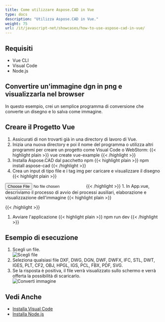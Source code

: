 ```yaml
---
title: Come utilizzare Aspose.CAD in Vue
type: docs
description: "Utilizza Aspose.CAD in Vue."
weight: 75
url: /it/javascript-net/showcases/how-to-use-aspose-cad-in-vue/
---
```


## Requisiti
- Vue CLI
- Visual Code
- Node.js

## Convertire un'immagine dgn in png e visualizzarla nel browser

In questo esempio, crei un semplice programma di conversione che converte un disegno e lo salva come immagine.

## Creare il Progetto Vue

1. Assicurati di non trovarti già in una directory di lavoro di Vue.
1. Inizia una nuova directory e poi il nome del programma o utilizza altri programmi per creare un progetto come Visual Code o WebStorm:
{{< highlight plain >}}
vue create vue-example
{{< /highlight >}}
1. Installa Aspose.CAD dal pacchetto npm
{{< highlight plain >}}
npm install aspose-cad
{{< /highlight >}}
1. Crea un input di tipo file e i tag img per caricare e visualizzare il disegno
{{< highlight plain >}}
<input id="file" type="file">
<img id="image" />
{{< /highlight >}}
1. In App.vue, descriviamo il processo di avvio dei processi ausiliari, elaborazione e visualizzazione dell'immagine
{{< highlight plain >}}
<script>
import {Drawing, PngOptions} from "aspose-cad";

export default{
  beforeCreate: function () {
    //necessario per avviare il processo di assemblaggio
    let recaptchaScript = document.createElement('script')
    recaptchaScript.setAttribute('src', '/node_modules/aspose-cad/dotnet.js')
    document.head.appendChild(recaptchaScript)

    let dotnet;
  },
  mounted() {
    window.addEventListener('load', this.onWindowLoad)
  },
  methods: {
    async onWindowLoad() {
      
      console.log("caricamento WASM...");
      await dotnet.boot();
      console.log("WASM caricato");

      document.querySelector('input').addEventListener('change', function() {
            const reader = new FileReader();
            reader.onload = function() {

              let arrayBuffer = this.result;
              let array = new Uint8Array(arrayBuffer);

              // CARICA
              let file = Image.load(array);
              console.log(file);

              // SALVA
              let exportedFilePromise = Image.save(array, new PngOptions());
              exportedFilePromise.then(exportedFile => {
                console.log(exportedFile);

                let urlCreator = window.URL || window.webkitURL;
                let blob = new Blob([exportedFile], { type: 'application/octet-stream' });
                let imageUrl = urlCreator.createObjectURL(blob);
                document.querySelector("#image").src = imageUrl;
              });
            }

            reader.readAsArrayBuffer(this.files[0]);
          },
          false);
    },
  },
}
</script>

<template>
  <header>
    <img alt="Logo Vue" class="logo" src="./assets/logo.svg" width="125" height="125" />
    <p>Esempio di aspose.cad per Vue.</p>
  </header>

  <main>
    <input id="file" type="file">
    <br/>
    <img id="image" />
  </main>
</template>

<style scoped>
header {
  line-height: 1.5;
}
main{
  text-align: center;
}

.logo {
  display: block;
  margin: 0 auto 2rem;
}

@media (min-width: 1024px) {
  header {
    display: flex;
    place-items: center;
    padding-right: calc(var(--section-gap) / 2);
  }


  header .wrapper {
    display: flex;
    place-items: flex-start;
    flex-wrap: wrap;
  }
}
</style>
{{< /highlight >}}
1. Avviare l'applicazione
{{< highlight plain >}}
npm run dev
{{< /highlight >}}

## Esempio di esecuzione

1. Scegli un file.<br>
![Scegli file](/_assets/javascript-net/vue/choose-file.png)<br>
1. Seleziona qualsiasi file DXF, DWG, DGN, DWF, DWFX, IFC, STL, DWT, IGES, PLT, CF2, OBJ, HPGL, IGS, PCL, FBX, PDF, SVG.
1. Se la risposta è positiva, il file verrà visualizzato sullo schermo e verrà offerta la possibilità di scaricarlo.<br>
![Converti immagine](/_assets/javascript-net/vue/convert-image.png)<br>

## Vedi Anche

- [Installa Visual Code](https://code.visualstudio.com/)
- [Installa Node.js](https://nodejs.org/en/)
